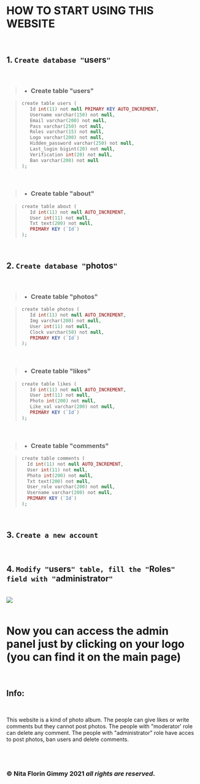 # HOW TO START USING THIS WEBSITE
<br />

## 1. `Create database "`**users**`"` 

<br />

> - ### Create table "**users**"

> ```php
>create table users (
>    Id int(11) not null PRIMARY KEY AUTO_INCREMENT,
>    Username varchar(150) not null,
>    Email varchar(200) not null,
>    Pass varchar(250) not null,
>    Roles varchar(15) not null,
>    Logo varchar(200) not null,
>    Hidden_password varchar(250) not null,
>    Last_login bigint(20) not null,
>    Verification int(20) not null,
>    Ban varchar(200) not null
>);
>```

<br />

> - ### Create table "**about**"

>```php
>create table about (
>    Id int(11) not null AUTO_INCREMENT,
>    User int(11) not null,
>    Txt text(200) not null,
>    PRIMARY KEY (`Id`) 
>);
>```

<br />

 ## 2. `Create database "`**photos**`"`

 <br />

> - ### Create table "**photos**"

>```php
>create table photos (
>    Id int(11) not null AUTO_INCREMENT,
>    Img varchar(200) not null,
>    User int(11) not null,
>    Clock varchar(50) not null,
>    PRIMARY KEY (`Id`)
>);
>```

 <br />

> - ### Create table "**likes**"

>```php
>create table likes (
>    Id int(11) not null AUTO_INCREMENT,
>    User int(11) not null,
>    Photo int(200) not null,
>    Like_val varchar(200) not null,
>    PRIMARY KEY (`Id`)
>);
>```

 <br />

> - ### Create table "**comments**"

>```php
>create table comments (
>   Id int(11) not null AUTO_INCREMENT,
>   User int(11) not null,
>   Photo int(200) not null,
>   Txt text(200) not null,
>   User_role varchar(200) not null,
>   Username varchar(200) not null,
>   PRIMARY KEY (`Id`)
>);
>```

<br />

 ## 3. `Create a new account`

 <br />

 ## 4. `Modify "`**users**`" table, fill the "`**Roles**`" field with "`**administrator**`"`

 <br />

 <img src="https://i.imgur.com/G2qjsuc.png">

 <br />
 <br />

 # Now you can access the admin panel just by clicking on your logo **(you can find it on the main page)**
 <br />

## Info: 

 <br />

This website is a kind of photo album. The people can give likes or write comments but they cannot post photos. The people with "moderator' role can delete any comment. The people with "administrator" role have acces to post photos, ban users and delete comments.

 <br />
 <br />

 ### © Nita Florin Gimmy 2021  ***all rights are reserved***.
